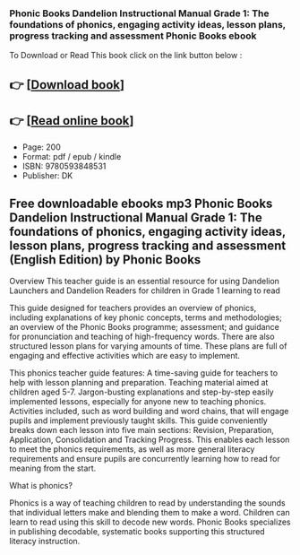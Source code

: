 ### Phonic Books Dandelion Instructional Manual Grade 1: The foundations of phonics, engaging activity ideas, lesson plans, progress tracking and assessment Phonic Books ebook

To Download or Read This book click on the link button below :

## 👉  [**[Download book](http://ebooksharez.info/download.php?group=book&from=github.com&id=720856&lnk=1079 "Download book")**]

## 👉  [**[Read online book](http://ebooksharez.info/download.php?group=book&from=github.com&id=720856&lnk=1079 "Read online book")**]


* Page: 200
* Format: pdf / epub / kindle
* ISBN: 9780593848531
* Publisher: DK



## Free downloadable ebooks mp3 Phonic Books Dandelion Instructional Manual Grade 1: The foundations of phonics, engaging activity ideas, lesson plans, progress tracking and assessment (English Edition) by Phonic Books


Overview
This teacher guide is an essential resource for using Dandelion Launchers and Dandelion Readers for children in Grade 1 learning to read
 
 This guide designed for teachers provides an overview of phonics, including explanations of key phonic concepts, terms and methodologies; an overview of the Phonic Books programme; assessment; and guidance for pronunciation and teaching of high-frequency words. There are also structured lesson plans for varying amounts of time. These plans are full of engaging and effective activities which are easy to implement.
 
 This phonics teacher guide features: A time-saving guide for teachers to help with lesson planning and preparation. Teaching material aimed at children aged 5-7. Jargon-busting explanations and step-by-step easily implemented lessons, especially for anyone new to teaching phonics. Activities included, such as word building and word chains, that will engage pupils and implement previously taught skills. 
 This guide conveniently breaks down each lesson into five main sections: Revision, Preparation, Application, Consolidation and Tracking Progress. This enables each lesson to meet the phonics requirements, as well as more general literacy requirements and ensure pupils are concurrently learning how to read for meaning from the start.
 
 What is phonics?
 
 Phonics is a way of teaching children to read by understanding the sounds that individual letters make and blending them to make a word. Children can learn to read using this skill to decode new words. Phonic Books specializes in publishing decodable, systematic books supporting this structured literacy instruction.



